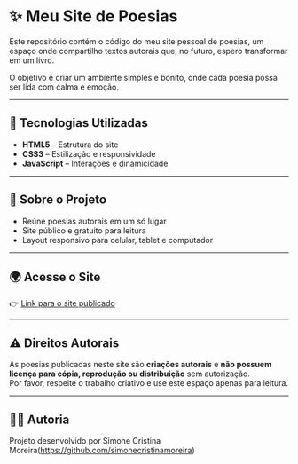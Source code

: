 # ✨ Meu Site de Poesias

Este repositório contém o código do meu site pessoal de poesias, um espaço onde compartilho textos autorais que, no futuro, espero transformar em um livro.   

O objetivo é criar um ambiente simples e bonito, onde cada poesia possa ser lida com calma e emoção.

---

## 🚀 Tecnologias Utilizadas

- **HTML5** – Estrutura do site  
- **CSS3** – Estilização e responsividade  
- **JavaScript** – Interações e dinamicidade  

---

## 📖 Sobre o Projeto

-  Reúne poesias autorais em um só lugar  
-  Site público e gratuito para leitura  
-  Layout responsivo para celular, tablet e computador  

---

## 🌍 Acesse o Site

👉 [Link para o site publicado](https://simonecristinamoreira.github.io/poesia)  


---

## ⚠️ Direitos Autorais

As poesias publicadas neste site são **criações autorais** e **não possuem licença para cópia, reprodução ou distribuição** sem autorização.  
Por favor, respeite o trabalho criativo e use este espaço apenas para leitura.  

---

## 👩‍💻 Autoria

Projeto desenvolvido por Simone Cristina Moreira(https://github.com/simonecristinamoreira) 
